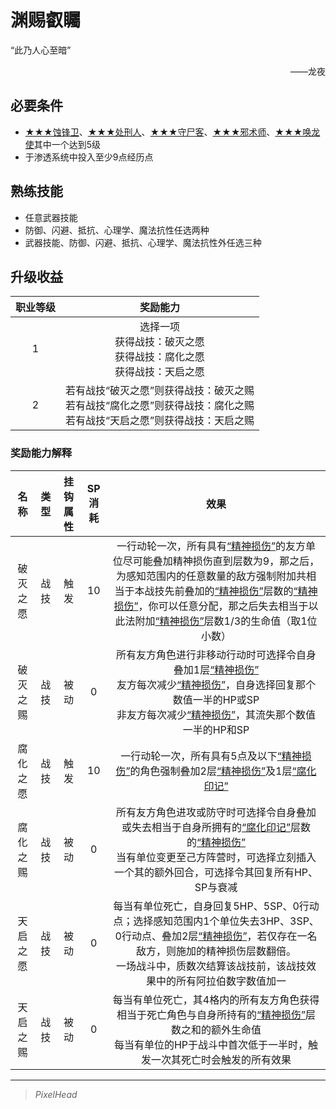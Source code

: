 # 渊赐叡矚

“此乃人心至暗”
<div align="right">——龙夜</div>

## 必要条件

* <a href="../bladecorroder" target="_blank">★★★蚀锋卫</a>、<a href="../executioner" target="_blank">★★★处刑人</a>、<a href="../bodykeeper" target="_blank">★★★守尸客</a>、<a href="../cultwizard" target="_blank">★★★邪术师</a>、<a href="../dragonsummoner" target="_blank">★★★唤龙使</a>其中一个达到5级
* 于渗透系统中投入至少9点经历点

## 熟练技能

* 任意武器技能
* 防御、闪避、抵抗、心理学、魔法抗性任选两种
* 武器技能、防御、闪避、抵抗、心理学、魔法抗性外任选三种

## 升级收益

职业等级|奖励能力
:--:|:--:
1|选择一项<br>获得战技：破灭之愿<br>获得战技：腐化之愿<br>获得战技：天启之愿
2|若有战技“破灭之愿”则获得战技：破灭之赐<br>若有战技“腐化之愿”则获得战技：腐化之赐<br>若有战技“天启之愿”则获得战技：天启之赐

### 奖励能力解释

名称|类型|挂钩属性|SP消耗|效果
:--:|:--:|:--:|:--:|:--:
破灭之愿|战技|触发|10|一行动轮一次，所有具有<a href="../../../../status/mark/#精神损伤" target="_blank">“精神损伤”</a>的友方单位尽可能叠加精神损伤直到层数为9，那之后，为感知范围内的任意数量的敌方强制附加共相当于本战技先前叠加的<a href="../../../../status/mark/#精神损伤" target="_blank">“精神损伤”</a>层数的<a href="../../../../status/mark/#精神损伤" target="_blank">“精神损伤”</a>，你可以任意分配，那之后失去相当于以此法附加<a href="../../../../status/mark/#精神损伤" target="_blank">“精神损伤”</a>层数1/3的生命值（取1位小数）
破灭之赐|战技|被动|0|所有友方角色进行非移动行动时可选择令自身叠加1层<a href="../../../../status/mark/#精神损伤" target="_blank">“精神损伤”</a><br>友方每次减少<a href="../../../../status/mark/#精神损伤" target="_blank">“精神损伤”</a>，自身选择回复那个数值一半的HP或SP<br>非友方每次减少<a href="../../../../status/mark/#精神损伤" target="_blank">“精神损伤”</a>，其流失那个数值一半的HP和SP
腐化之愿|战技|触发|10|一行动轮一次，所有具有5点及以下<a href="../../../../status/mark/#精神损伤" target="_blank">“精神损伤”</a>的角色强制叠加2层<a href="../../../../status/mark/#精神损伤" target="_blank">“精神损伤”</a>及1层<a href="../../../../status/mark/#腐化印记" target="_blank">“腐化印记”</a>
腐化之赐|战技|被动|0|所有友方角色进攻或防守时可选择令自身叠加或失去相当于自身所拥有的<a href="../../../../status/mark/#腐化印记" target="_blank">“腐化印记”</a>层数的<a href="../../../../status/mark/#精神损伤" target="_blank">“精神损伤”</a><br>当有单位变更至己方阵营时，可选择立刻插入一个其的额外回合，可选择令其回复所有HP、SP与衰减
天启之愿|战技|被动|0|每当有单位死亡，自身回复5HP、5SP、0行动点；选择感知范围内1个单位失去3HP、3SP、0行动点、叠加2层<a href="../../../../status/mark/#精神损伤" target="_blank">“精神损伤”</a>，若仅存在一名敌方，则施加的精神损伤层数翻倍。<br>一场战斗中，质数次结算该战技前，该战技效果中的所有阿拉伯数字数值加一
天启之赐|战技|被动|0|每当有单位死亡，其4格内的所有友方角色获得相当于死亡角色与自身所持有的<a href="../../../../status/mark/#精神损伤" target="_blank">“精神损伤”</a>层数之和的额外生命值<br>每当有单位的HP于战斗中首次低于一半时，触发一次其死亡时会触发的所有效果

---

> *PixelHead*